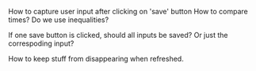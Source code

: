 How to capture user input after clicking on 'save' button
How to compare times? Do we use inequalities?

If one save button is clicked, should all inputs be saved? Or just the correspoding input?

How to keep stuff from disappearing when refreshed.